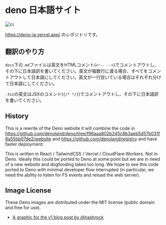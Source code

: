 # deno 日本語サイト

![ci](https://github.com/tokiedokie/deno_website2_japanese/workflows/ci/badge.svg)

https://deno-ja.vercel.app/ のレポジトリです。

## 翻訳のやり方

`docs`下の`.md`ファイルは英文をHTMLコメント(`<!-- -->`)でコメントアウトし、その下に日本語訳を書いてください。英文が複数行に渡る場合、すべてをコメントアウトして日本語にしてください。英文が一行空いている場合はそれぞれ分けて日本語にしてください。

`.tsx`の英文はJSXのコメント(`{/* */}`)でコメントアウトし、その下に日本語訳を書いてください。

## History

This is a rewrite of the Deno website it will combine the code in
https://github.com/denoland/deno/tree/f96aaa802b245c8b3aeb5d57b031f8a55bb07de2/website
and https://github.com/denoland/registry and have faster deployment.

This is written in React / TailwindCSS / Vercel / CloudFlare Workers. Not in
Deno. Ideally this could be ported to Deno at some point but we are in need of a
new website and dogfooding takes too long. We hope to see this code ported to
Deno with minimal developer flow interrupted (in particular, we need the ability
to listen for FS events and reload the web server).

## Image License

These Deno images are distributed under the MIT license (public domain and free
for use).

- [A graphic for the v1 blog post by @hashrock](https://deno.land/v1.jpg)
